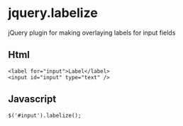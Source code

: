 jquery.labelize
===============

jQuery plugin for making overlaying labels for input fields

Html
----
    <label for="input">Label</label>
    <input id="input" type="text" />

Javascript
----------
    $('#input').labelize();